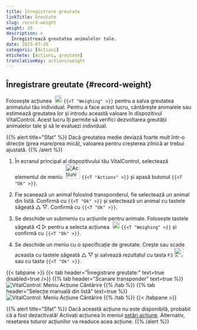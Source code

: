 ```yaml
---
title: Înregistrare greutate
linkTitle: Greutate
slug: record-weight
weight: 20
description: >
  Înregistrează greutatea animalelor tale.
date: 2023-07-26
categorii: [Acțiuni]
etichete: [Acțiuni, greutate]
translationKey: actions/weight
---
```


## Înregistrare greutate {#record-weight}
Folosește acțiunea &nbsp;<img src="/icons/actions/weight.svg" width="20" align="bottom" alt="Cântărire" /> `{{<T "Weighing" >}}` pentru a salva greutatea animalului tău individual. Pentru a face acest lucru, cântărește animalele sau estimează greutatea lor și introdu această valoare în dispozitivul VitalControl. Acest lucru îți permite să verifici dezvoltarea greutății animalelor tale și să le evaluezi individual.

{{% alert title="Sfat" %}}
Dacă greutatea medie deviază foarte mult într-o direcție (prea mare/prea mică), valoarea pentru creșterea zilnică ar trebui ajustată.
{{% /alert %}}

1. În ecranul principal al dispozitivului tău VitalControl, selectează elementul de meniu &nbsp;<img src="/icons/actions.svg" width="40" align="bottom" alt="Acțiuni" /> `{{<T "Actions" >}}` și apasă butonul `{{<T "Ok" >}}`.

2. Fie scanează un animal folosind transponderul, fie selectează un animal din listă. Confirmă cu `{{<T "Ok" >}}` și selectează un animal cu tastele săgeată △ ▽. Confirmă cu `{{<T "Ok" >}}`.

3. Se deschide un submeniu cu acțiunile pentru animale. Folosește tastele săgeată ◁ ▷ pentru a selecta acțiunea &nbsp;<img src="/icons/actions/weight.svg" width="20" align="bottom" alt="Cântărire" /> `{{<T "Weighing" >}}` și confirmă cu `{{<T "Ok" >}}`.

4. Se deschide un meniu cu o specificație de greutate. Crește sau scade aceasta cu tastele săgeată △ ▽ și salvează rezultatul cu tasta `F3` <img src="/icons/footer/save.svg" width="25" align="bottom" alt="Salvează" /> sau cu tasta `{{<T "Ok" >}}`.

{{< tabpane >}}
{{< tab header="Înregistrare greutate:" text=true disabled=true />}}
{{% tab header="Scanare transponder" text=true %}}
  ![VitalControl: Meniu Acțiune Cântărire](../images/weighing-scan.png "Cântărire")
{{% /tab %}}
{{% tab header="Selecție manuală din listă" text=true %}}
  ![VitalControl: Meniu Acțiune Cântărire](../images/weighing.png "Cântărire")
{{% /tab %}}
{{< /tabpane >}}


{{% alert title="Sfat" %}}
Dacă această acțiune nu este disponibilă, probabil că a fost dezactivată! Activați acțiunea în meniul [setări acțiune](../setting/). Alternativ, resetarea tuturor acțiunilor va readuce acea acțiune.
{{% /alert %}}
